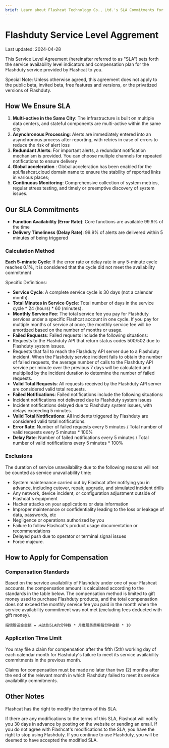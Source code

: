 ```yaml
---
brief: Learn about Flashcat Technology Co., Ltd.'s SLA Commitments for Flashduty
---
```


# Flashduty Service Level Aggrement

Last updated: 2024-04-28

This Service Level Agreement (hereinafter referred to as "SLA") sets forth the service availability level indicators and compensation plan for the Flashduty service provided by Flashcat to you.

Special Note: Unless otherwise agreed, this agreement does not apply to the public beta, invited beta, free features and versions, or the privatized versions of Flashduty.

## How We Ensure SLA

1. **Multi-active in the Same City**: The infrastructure is built on multiple data centers, and stateful components are multi-active within the same city
2. **Asynchronous Processing**: Alerts are immediately entered into an asynchronous process after reporting, with retries in case of errors to reduce the risk of alert loss
3. **Redundant Alerts**: For important alerts, a redundant notification mechanism is provided. You can choose multiple channels for repeated notifications to ensure delivery
4. **Global acceleration** : Global acceleration has been enabled for the api.flashcat.cloud domain name to ensure the stability of reported links in various places;
5. **Continuous Monitoring**: Comprehensive collection of system metrics, regular stress testing, and timely or preemptive discovery of system issues.

## Our SLA Commitments

- **Function Availability (Error Rate)**: Core functions are available 99.9% of the time
- **Delivery Timeliness (Delay Rate)**: 99.9% of alerts are delivered within 5 minutes of being triggered

### Calculation Method

**Each 5-minute Cycle**: If the error rate or delay rate in any 5-minute cycle reaches 0.1%, it is considered that the cycle did not meet the availability commitment

Specific Definitions:

- **Service Cycle**: A complete service cycle is 30 days (not a calendar month).
- **Total Minutes in Service Cycle**: Total number of days in the service cycle * 24 (hours) * 60 (minutes).
- **Monthly Service Fee**: The total service fee you pay for Flashduty services under a specific Flashcat account in one cycle. If you pay for multiple months of service at once, the monthly service fee will be amortized based on the number of months or usage.
- **Failed Requests**: Failed requests include the following situations:
- Requests to the Flashduty API that return status codes 500/502 due to Flashduty system issues.
- Requests that fail to reach the Flashduty API server due to a Flashduty incident. When the Flashduty service incident fails to obtain the number of failed requests, the average number of calls to the Flashduty API service per minute over the previous 7 days will be calculated and multiplied by the incident duration to determine the number of failed requests.
- **Valid Total Requests**: All requests received by the Flashduty API server are considered valid total requests.
- **Failed Notifications**: Failed notifications include the following situations:
- Incident notifications not delivered due to Flashduty system issues
- Incident notifications delayed due to Flashduty system issues, with delays exceeding 5 minutes.
- **Valid Total Notifications**: All incidents triggered by Flashduty are considered valid total notifications.
- **Error Rate**: Number of failed requests every 5 minutes / Total number of valid requests every 5 minutes * 100%
- **Delay Rate**: Number of failed notifications every 5 minutes / Total number of valid notifications every 5 minutes * 100%

### Exclusions

The duration of service unavailability due to the following reasons will not be counted as service unavailability time:

- System maintenance carried out by Flashcat after notifying you in advance, including cutover, repair, upgrade, and simulated incident drills
- Any network, device incident, or configuration adjustment outside of Flashcat's equipment
- Hacker attacks on your applications or data information
- Improper maintenance or confidentiality leading to the loss or leakage of data, passwords, etc
- Negligence or operations authorized by you
- Failure to follow Flashcat's product usage documentation or recommendations
- Delayed push due to operator or terminal signal issues
- Force majeure.

## How to Apply for Compensation

### Compensation Standards

Based on the service availability of Flashduty under one of your Flashcat accounts, the compensation amount is calculated according to the standards in the table below. The compensation method is limited to gift money used to purchase Flashduty products, and the total compensation does not exceed the monthly service fee you paid in the month when the service availability commitment was not met (excluding fees deducted with gift money).

```
赔偿赠送金金额 = 未达到SLA的分钟数 * 月度服务费用每分钟金额 * 10
```

### Application Time Limit

You may file a claim for compensation after the fifth (5th) working day of each calendar month for Flashduty's failure to meet its service availability commitments in the previous month.

Claims for compensation must be made no later than two (2) months after the end of the relevant month in which Flashduty failed to meet its service availability commitments.

## Other Notes

Flashcat has the right to modify the terms of this SLA.

If there are any modifications to the terms of this SLA, Flashcat will notify you 30 days in advance by posting on the website or sending an email. If you do not agree with Flashcat's modifications to the SLA, you have the right to stop using Flashduty. If you continue to use Flashduty, you will be deemed to have accepted the modified SLA.
